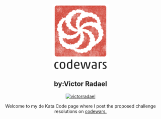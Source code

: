 <div align="center">

![codewars logo](./assets/logo.png)

## by:Victor Radael

<a href="https://www.codewars.com/users/victorradael" target="blank"><img align="center" src="https://www.codewars.com/users/victorradael/badges/" alt="victorradael"  /></a>


Welcome to my de Kata Code page
where I post the proposed challenge
resolutions on [codewars.](https://www.codewars.com/)

</div>

